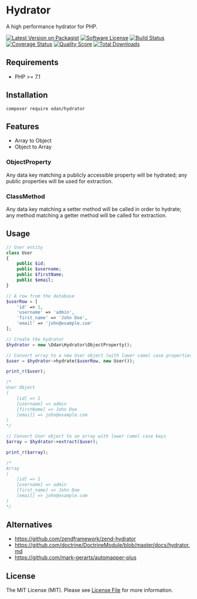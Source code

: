 # Hydrator

A high performance hydrator for PHP.

[![Latest Version on Packagist](https://img.shields.io/github/release/odan/hydrator.svg)](https://github.com/odan/hydrator/releases)
[![Software License](https://img.shields.io/badge/license-MIT-brightgreen.svg)](LICENSE)
[![Build Status](https://travis-ci.org/odan/hydrator.svg?branch=master)](https://travis-ci.org/odan/hydrator)
[![Coverage Status](https://scrutinizer-ci.com/g/odan/hydrator/badges/coverage.png?b=master)](https://scrutinizer-ci.com/g/odan/hydrator/code-structure)
[![Quality Score](https://scrutinizer-ci.com/g/odan/hydrator/badges/quality-score.png?b=master)](https://scrutinizer-ci.com/g/odan/hydrator/?branch=master)
[![Total Downloads](https://img.shields.io/packagist/dt/odan/hydrator.svg)](https://packagist.org/packages/odan/hydrator)

## Requirements

* PHP >= 7.1

## Installation

```shell
composer require odan/hydrator
```

## Features

* Array to Object
* Object to Array

### ObjectProperty

Any data key matching a publicly accessible property will be hydrated;
any public properties will be used for extraction.

### ClassMethod
 
Any data key matching a setter method will be called in order to hydrate;
any method matching a getter method will be called for extraction.

## Usage

```php
// User entity
class User
{
    public $id;
    public $username;
    public $firstName;
    public $email;
}

// A row from the database
$userRow = [
    'id' => 1,
    'username' => 'admin',
    'first_name' => 'John Doe',
    'email' => 'john@example.com'
];

// Create the hydrator
$hydrator = new \Odan\Hydrator\ObjectProperty();

// Convert array to a new User object (with lower camel case properties)
$user = $hydrator->hydrate($userRow, new User());

print_r($user);

/*
User Object
(
    [id] => 1
    [username] => admin
    [firstName] => John Doe
    [email] => john@example.com
)
*/

// Convert User object to an array with lower camel case keys
$array = $hydrator->extract($user);

print_r($array);

/*
Array
(
    [id] => 1
    [username] => admin
    [first_name] => John Doe
    [email] => john@example.com
)
*/
```

## Alternatives

* https://github.com/zendframework/zend-hydrator
* https://github.com/doctrine/DoctrineModule/blob/master/docs/hydrator.md
* https://github.com/mark-gerarts/automapper-plus

## License

The MIT License (MIT). Please see [License File](LICENSE) for more information.


[PSR-1]: https://github.com/php-fig/fig-standards/blob/master/accepted/PSR-1-basic-coding-standard.md
[PSR-2]: https://github.com/php-fig/fig-standards/blob/master/accepted/PSR-2-coding-style-guide.md
[PSR-4]: https://github.com/php-fig/fig-standards/blob/master/accepted/PSR-4-autoloader.md
[Composer]: http://getcomposer.org/
[PHPUnit]: http://phpunit.de/
